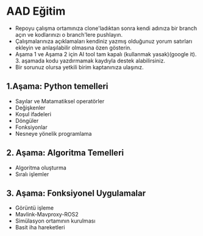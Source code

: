 # AAD Eğitim
- Repoyu çalışma ortamınıza clone'ladıktan sonra kendi adınıza bir branch açın ve kodlarınızı o branch'lere pushlayın.
- Çalışmalarınıza açıklamaları kendiniz yazmış olduğunuz yorum satırları ekleyin ve anlaşılabilir olmasına özen gösterin.
- Aşama 1 ve Aşama 2 için AI tool tam kapalı (kullanmak yasak)(google it). 3. aşamada kodu yazdırmamak kaydıyla destek alabilirsiniz.
- Bir sorunuz olursa yetkili birim kaptanınıza ulaşınız.

## 1.Aşama: Python temelleri

- Sayılar ve Matamatiksel operatörler
- Değişkenler
- Koşul ifadeleri
- Döngüler
- Fonksiyonlar
- Nesneye yönelik programlama

## 2. Aşama: Algoritma Temelleri

- Algoritma oluşturma
- Sıralı işlemler

## 3. Aşama: Fonksiyonel Uygulamalar
- Görüntü işleme
- Mavlink-Mavproxy-ROS2
- Simülasyon ortamının kurulması
- Basit iha hareketleri
